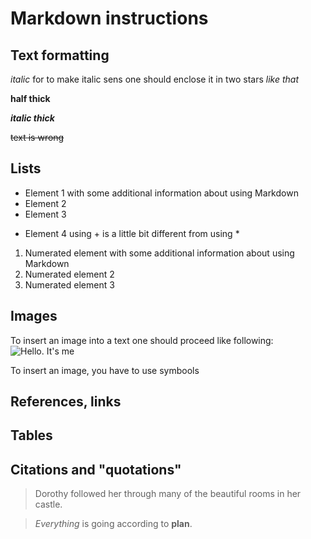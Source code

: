 # Markdown instructions

## Text formatting

*italic* for to make italic sens one should enclose it in two stars *like that*

**half thick**

__*italic thick*__

~~text is wrong~~

## Lists

* Element 1 with some additional information about using Markdown
* Element 2
* Element 3
+ Element 4 using + is a little bit different from using *

1. Numerated element with some additional information about using Markdown
2. Numerated element 2
3. Numerated element 3

## Images

To insert an image into a text one should proceed like following:
![Hello. It's me](yava.jpg)

To insert an image, you have to use symbools ![]()

## References, links

## Tables

## Citations and "quotations"

> Dorothy followed her through many of the beautiful rooms in her castle.

>  *Everything* is going according to **plan**.